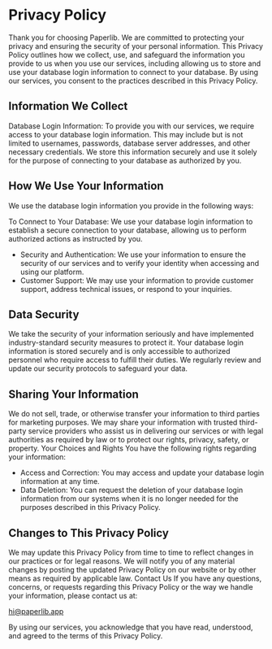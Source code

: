 # Privacy Policy

Thank you for choosing Paperlib. We are committed to protecting your privacy and ensuring the security of your personal information. This Privacy Policy outlines how we collect, use, and safeguard the information you provide to us when you use our services, including allowing us to store and use your database login information to connect to your database. By using our services, you consent to the practices described in this Privacy Policy.

## Information We Collect

Database Login Information: To provide you with our services, we require access to your database login information. This may include but is not limited to usernames, passwords, database server addresses, and other necessary credentials. We store this information securely and use it solely for the purpose of connecting to your database as authorized by you.

## How We Use Your Information

We use the database login information you provide in the following ways:

To Connect to Your Database: We use your database login information to establish a secure connection to your database, allowing us to perform authorized actions as instructed by you.

- Security and Authentication: We use your information to ensure the security of our services and to verify your identity when accessing and using our platform.
- Customer Support: We may use your information to provide customer support, address technical issues, or respond to your inquiries.

## Data Security
We take the security of your information seriously and have implemented industry-standard security measures to protect it. Your database login information is stored securely and is only accessible to authorized personnel who require access to fulfill their duties. We regularly review and update our security protocols to safeguard your data.

## Sharing Your Information

We do not sell, trade, or otherwise transfer your information to third parties for marketing purposes. We may share your information with trusted third-party service providers who assist us in delivering our services or with legal authorities as required by law or to protect our rights, privacy, safety, or property.
Your Choices and Rights
You have the following rights regarding your information:

- Access and Correction: You may access and update your database login information at any time.
- Data Deletion: You can request the deletion of your database login information from our systems when it is no longer needed for the purposes described in this Privacy Policy.

## Changes to This Privacy Policy

We may update this Privacy Policy from time to time to reflect changes in our practices or for legal reasons. We will notify you of any material changes by posting the updated Privacy Policy on our website or by other means as required by applicable law.
Contact Us
If you have any questions, concerns, or requests regarding this Privacy Policy or the way we handle your information, please contact us at:

hi@paperlib.app

By using our services, you acknowledge that you have read, understood, and agreed to the terms of this Privacy Policy.
